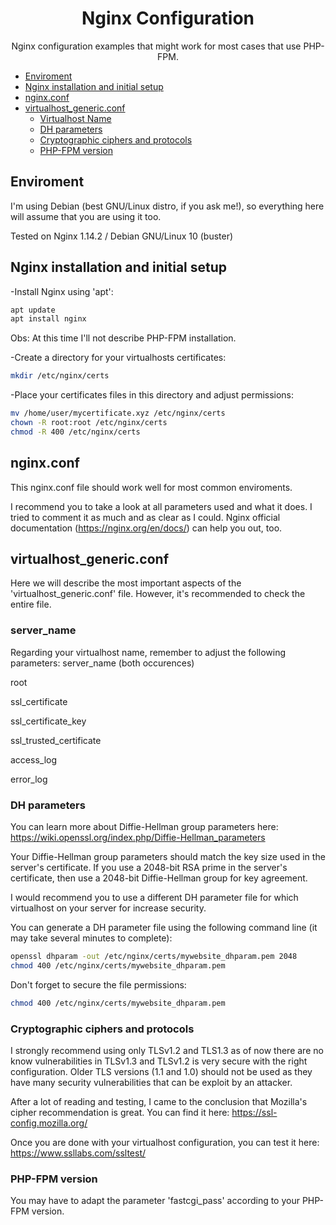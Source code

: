 <h1 align="center">Nginx Configuration

</h1>
<p align="center">Nginx configuration examples that might work for most cases that use PHP-FPM.</p>

<!--ts-->
* [Enviroment](#enviroment)
* [Nginx installation and initial setup](#installation)
* [nginx.conf](#nginxconf)
* [virtualhost_generic.conf](#virtualhost)
  * [Virtualhost Name](#server_name)
  * [DH parameters](#dhparam)
  * [Cryptographic ciphers and protocols](#tls)
  * [PHP-FPM version](#phpfpm)
<!--te-->

<h2>Enviroment</h2>

I'm using Debian (best GNU/Linux distro, if you ask me!), so everything here will assume that you are using it too.

Tested on Nginx 1.14.2 / Debian GNU/Linux 10 (buster)


<h2>Nginx installation and initial setup</h2>

-Install Nginx using 'apt':
```bash
apt update
apt install nginx
```
Obs: At this time I'll not describe PHP-FPM installation.

-Create a directory for your virtualhosts certificates:
```bash
mkdir /etc/nginx/certs
```

-Place your certificates files in this directory and adjust permissions:
```bash
mv /home/user/mycertificate.xyz /etc/nginx/certs
chown -R root:root /etc/nginx/certs
chmod -R 400 /etc/nginx/certs
```


<h2>nginx.conf</h2>

This nginx.conf file should work well for most common enviroments.

I recommend you to take a look at all parameters used and what it does. I tried to comment it as much and as clear as I could. Nginx official documentation (https://nginx.org/en/docs/) can help you out, too.


<h2>virtualhost_generic.conf</h2>

Here we will describe the most important aspects of the 'virtualhost_generic.conf' file. However, it's recommended to check the entire file.


<h3>server_name</h3>

Regarding your virtualhost name, remember to adjust the following parameters:
server_name (both occurences)

root

ssl_certificate

ssl_certificate_key

ssl_trusted_certificate

access_log

error_log


<h3>DH parameters</h3>

You can learn more about Diffie-Hellman group parameters here: https://wiki.openssl.org/index.php/Diffie-Hellman_parameters

Your Diffie-Hellman group parameters should match the key size used in the server's certificate. If you use a 2048-bit RSA prime in the server's certificate, then use a 2048-bit Diffie-Hellman group for key agreement.

I would recommend you to use a different DH parameter file for which virtualhost on your server for increase security.

You can generate a DH parameter file using the following command line (it may take several minutes to complete):

```bash
openssl dhparam -out /etc/nginx/certs/mywebsite_dhparam.pem 2048
chmod 400 /etc/nginx/certs/mywebsite_dhparam.pem
```

Don't forget to secure the file permissions:
```bash
chmod 400 /etc/nginx/certs/mywebsite_dhparam.pem
```


<h3>Cryptographic ciphers and protocols</h3>
I strongly recommend using only TLSv1.2 and TLS1.3 as of now there are no know vulnerabilities in TLSv1.3 and TLSv1.2 is very secure with the right configuration. Older TLS versions (1.1 and 1.0) should not be used as they have many security vulnerabilities that can be exploit by an attacker.

After a lot of reading and testing, I came to the conclusion that Mozilla's cipher recommendation is great. You can find it here: https://ssl-config.mozilla.org/

Once you are done with your virtualhost configuration, you can test it here: https://www.ssllabs.com/ssltest/


<h3>PHP-FPM version</h3>

You may have to adapt the parameter 'fastcgi_pass' according to your PHP-FPM version.
